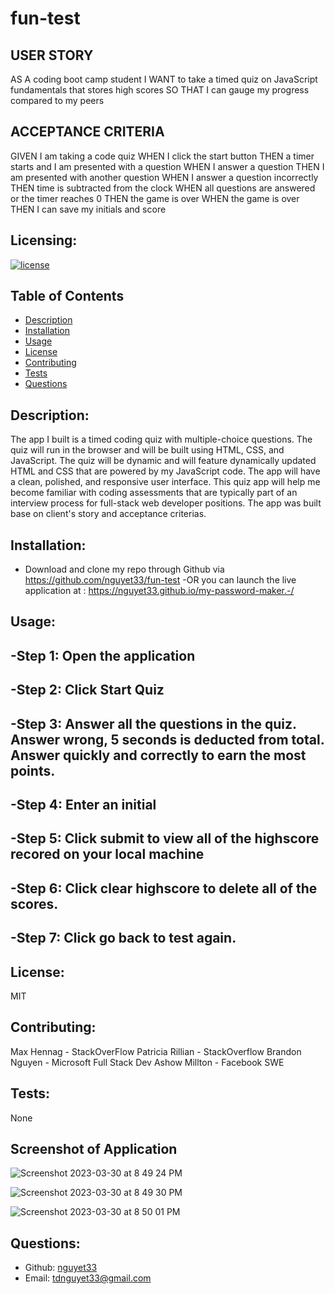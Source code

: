 # fun-test

## USER STORY 
AS A coding boot camp student
I WANT to take a timed quiz on JavaScript fundamentals that stores high scores
SO THAT I can gauge my progress compared to my peers

## ACCEPTANCE CRITERIA 
GIVEN I am taking a code quiz
WHEN I click the start button
THEN a timer starts and I am presented with a question
WHEN I answer a question
THEN I am presented with another question
WHEN I answer a question incorrectly
THEN time is subtracted from the clock
WHEN all questions are answered or the timer reaches 0
THEN the game is over
WHEN the game is over
THEN I can save my initials and score

## Licensing:
[![license](https://img.shields.io/badge/license-MIT-blue)](https://shields.io)

## Table of Contents 
- [Description](#description)
- [Installation](#installation)
- [Usage](#usage)
- [License](#license)
- [Contributing](#contributing)
- [Tests](#tests)
- [Questions](#questions)

## Description:
The app I built is a timed coding quiz with multiple-choice questions. The quiz will run in the browser and will be built using HTML, CSS, and JavaScript. The quiz will be dynamic and will feature dynamically updated HTML and CSS that are powered by my JavaScript code. The app will have a clean, polished, and responsive user interface. This quiz app will help me become familiar with coding assessments that are typically part of an interview process for full-stack web developer positions. The app was built base on client's story and acceptance criterias. 

## Installation:
- Download and clone my repo through Github via https://github.com/nguyet33/fun-test 
-OR you can launch the live application at : https://nguyet33.github.io/my-password-maker.-/ 

## Usage:
-Step 1: Open the application 
---
-Step 2: Click Start Quiz 
---
-Step 3: Answer all the questions in the quiz. Answer wrong, 5 seconds is deducted from total. Answer quickly and correctly to earn the most points. 
---
-Step 4: Enter an initial
---
-Step 5: Click submit to view all of the highscore recored on your local machine 
---
-Step 6: Click clear highscore to delete all of the scores.
---
-Step 7: Click go back to test again.  
---

## License:
MIT

## Contributing:
Max Hennag - StackOverFlow 
Patricia Rillian - StackOverflow
Brandon Nguyen - Microsoft Full Stack Dev
Ashow Millton - Facebook SWE

## Tests:
None

## Screenshot of Application 
![Screenshot 2023-03-30 at 8 49 24 PM](https://user-images.githubusercontent.com/120419348/229018210-72995e72-6ae7-4b3c-9b43-02e39fb19af7.png)

![Screenshot 2023-03-30 at 8 49 30 PM](https://user-images.githubusercontent.com/120419348/229018252-f14db3c4-84f4-43c8-9991-0016634aaa92.png)

![Screenshot 2023-03-30 at 8 50 01 PM](https://user-images.githubusercontent.com/120419348/229018264-0cf97c5b-4ceb-4968-ae77-ed37fed86356.png)

## Questions:
- Github: [nguyet33](https://github.com/nguyet33)
- Email: tdnguyet33@gmail.com 